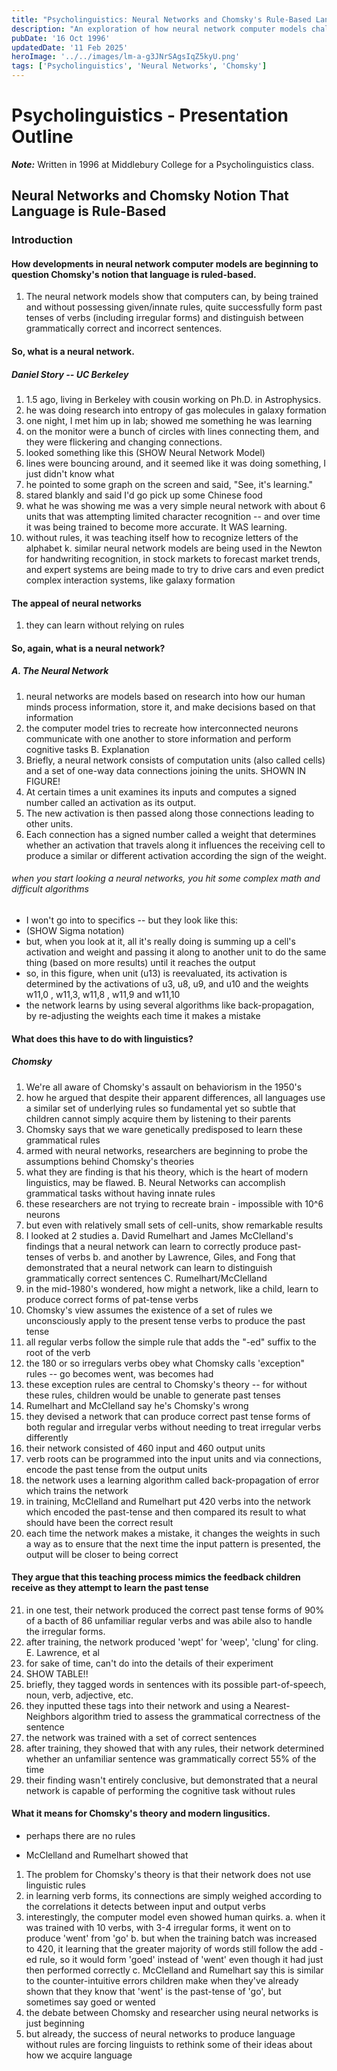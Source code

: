```yaml
---
title: "Psycholinguistics: Neural Networks and Chomsky's Rule-Based Language Theory"
description: "An exploration of how neural network computer models challenge Chomsky's notion that language is rule-based, examining key research in psycholinguistics."
pubDate: '16 Oct 1996'
updatedDate: '11 Feb 2025'
heroImage: '../../images/lm-a-g3JNrSAgsIqZ5kyU.png'
tags: ['Psycholinguistics', 'Neural Networks', 'Chomsky']
---
```


# Psycholinguistics - Presentation Outline

**_Note:_** Written in 1996 at Middlebury College for a Psycholinguistics class.

## Neural Networks and Chomsky Notion That Language is Rule-Based

### Introduction

#### How developments in neural network computer models are beginning to question Chomsky's notion that language is ruled-based.

1. The neural network models show that computers can, by being trained and without possessing given/innate rules, quite successfully form past tenses of verbs (including irregular forms) and distinguish between grammatically correct and incorrect sentences.

#### So, what is a neural network.

##### Daniel Story -- UC Berkeley

1. 1.5 ago, living in Berkeley with cousin working on Ph.D. in Astrophysics.
2. he was doing research into entropy of gas molecules in galaxy formation
3. one night, I met him up in lab; showed me something he was learning
4. on the monitor were a bunch of circles with lines connecting them, and they were flickering and changing connections.
5. looked something like this (SHOW Neural Network Model)
6. lines were bouncing around, and it seemed like it was doing something, I just didn't know what
7. he pointed to some graph on the screen and said, "See, it's learning."
8. stared blankly and said I'd go pick up some Chinese food
9. what he was showing me was a very simple neural network with about 6 units that was attempting limited character recognition -- and over time it was being trained to become more accurate. It WAS learning.
10. without rules, it was teaching itself how to recognize letters of the alphabet
    k. similar neural network models are being used in the Newton for handwriting recognition, in stock markets to forecast market trends, and expert systems are being made to try to drive cars and even predict complex interaction systems, like galaxy formation

#### The appeal of neural networks

1. they can learn without relying on rules

#### So, again, what is a neural network?

##### A. The Neural Network

1. neural networks are models based on research into how our human minds process information, store it, and make decisions based on that information
2. the computer model tries to recreate how interconnected neurons communicate with one another to store information and perform cognitive tasks
   B. Explanation
3. Briefly, a neural network consists of computation units (also called cells) and a set of one-way data connections joining the units. SHOWN IN FIGURE!
4. At certain times a unit examines its inputs and computes a signed number called an activation as its output.
5. The new activation is then passed along those connections leading to other units.
6. Each connection has a signed number called a weight that determines whether an activation that travels along it influences the receiving cell to produce a similar or different activation according the sign of the weight.

###### when you start looking a neural networks, you hit some complex math and difficult algorithms

- I won't go into to specifics -- but they look like this:
- (SHOW Sigma notation)
- but, when you look at it, all it's really doing is summing up a cell's activation and weight and passing it along to another unit to do the same thing (based on more results) until it reaches the output
- so, in this figure, when unit (u13) is reevaluated, its activation is determined by the activations of u3, u8, u9, and u10 and the weights w11,0 , w11,3, w11,8 , w11,9 and w11,10
- the network learns by using several algorithms like back-propagation, by re-adjusting the weights each time it makes a mistake

#### What does this have to do with linguistics?

##### Chomsky

1. We're all aware of Chomsky's assault on behaviorism in the 1950's
2. how he argued that despite their apparent differences, all languages use a similar set of underlying rules so fundamental yet so subtle that children cannot simply acquire them by listening to their parents
3. Chomsky says that we ware genetically predisposed to learn these grammatical rules
4. armed with neural networks, researchers are beginning to probe the assumptions behind Chomsky's theories
5. what they are finding is that his theory, which is the heart of modern linguistics, may be flawed.
   B. Neural Networks can accomplish grammatical tasks without having innate rules
6. these researchers are not trying to recreate brain - impossible with 10^6 neurons
7. but even with relatively small sets of cell-units, show remarkable results
8. I looked at 2 studies
   a. David Rumelhart and James McClelland's findings that a neural network can learn to correctly produce past-tenses of verbs
   b. and another by Lawrence, Giles, and Fong that demonstrated that a neural network can learn to distinguish grammatically correct sentences
   C. Rumelhart/McClelland
9. in the mid-1980's wondered, how might a network, like a child, learn to produce correct forms of pat-tense verbs
10. Chomsky's view assumes the existence of a set of rules we unconsciously apply to the present tense verbs to produce the past tense
11. all regular verbs follow the simple rule that adds the "-ed" suffix to the root of the verb
12. the 180 or so irregulars verbs obey what Chomsky calls 'exception" rules -- go becomes went, was becomes had
13. these exception rules are central to Chomsky's theory -- for without these rules, children would be unable to generate past tenses
14. Rumelhart and McClelland say he's Chomsky's wrong
15. they devised a network that can produce correct past tense forms of both regular and irregular verbs without needing to treat irregular verbs differently
16. their network consisted of 460 input and 460 output units
17. verb roots can be programmed into the input units and via connections, encode the past tense from the output units
18. the network uses a learning algorithm called back-propagation of error which trains the network
19. in training, McClelland and Rumelhart put 420 verbs into the network which encoded the past-tense and then compared its result to what should have been the correct result
20. each time the network makes a mistake, it changes the weights in such a way as to ensure that the next time the input pattern is presented, the output will be closer to being correct

#### They argue that this teaching process mimics the feedback children receive as they attempt to learn the past tense

21. in one test, their network produced the correct past tense forms of 90% of a bacth of 86 unfamiliar regular verbs and was abile also to handle the irregular forms.
22. after training, the network produced 'wept' for 'weep', 'clung' for cling.
    E. Lawrence, et al
23. for sake of time, can't do into the details of their experiment
24. SHOW TABLE!!
25. briefly, they tagged words in sentences with its possible part-of-speech, noun, verb, adjective, etc.
26. they inputted these tags into their network and using a Nearest-Neighbors algorithm tried to assess the grammatical correctness of the sentence
27. the network was trained with a set of correct sentences
28. after training, they showed that with any rules, their network determined whether an unfamiliar sentence was grammatically correct 55% of the time
29. their finding wasn't entirely conclusive, but demonstrated that a neural network is capable of performing the cognitive task without rules

#### What it means for Chomsky's theory and modern lingusitics.

- perhaps there are no rules

- McClelland and Rumelhart showed that

1. The problem for Chomsky's theory is that their network does not use linguistic rules
2. in learning verb forms, its connections are simply weighed according to the correlations it detects between input and output verbs
3. interestingly, the computer model even showed human quirks.
   a. when it was trained with 10 verbs, with 3-4 irregular forms, it went on to produce 'went' from 'go'
   b. but when the training batch was increased to 420, it learning that the greater majority of words still follow the add -ed rule, so it would form 'goed' instead of 'went' even though it had just then performed correctly
   c. McClelland and Rumelhart say this is similar to the counter-intuitive errors children make when they've already shown that they know that 'went' is the past-tense of 'go', but sometimes say goed or wented
4. the debate between Chomsky and researcher using neural networks is just beginning
5. but already, the success of neural networks to produce language without rules are forcing linguists to rethink some of their ideas about how we acquire language
